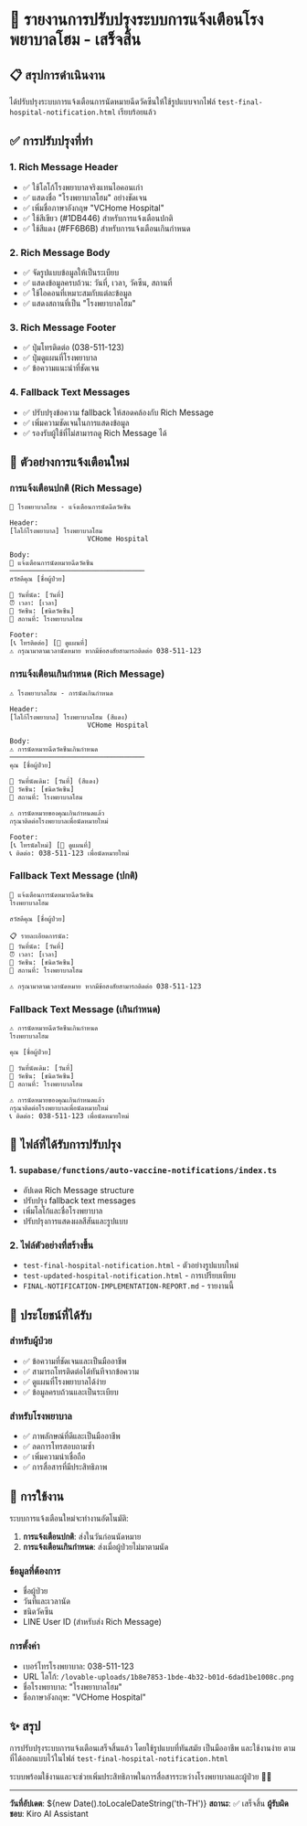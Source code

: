 # 🏥 รายงานการปรับปรุงระบบการแจ้งเตือนโรงพยาบาลโฮม - เสร็จสิ้น

## 📋 สรุปการดำเนินงาน

ได้ปรับปรุงระบบการแจ้งเตือนการนัดหมายฉีดวัคซีนให้ใช้รูปแบบจากไฟล์ `test-final-hospital-notification.html` เรียบร้อยแล้ว

## ✅ การปรับปรุงที่ทำ

### 1. Rich Message Header
- ✅ ใช้โลโก้โรงพยาบาลจริงแทนไอคอนเก่า
- ✅ แสดงชื่อ "โรงพยาบาลโฮม" อย่างชัดเจน
- ✅ เพิ่มชื่อภาษาอังกฤษ "VCHome Hospital"
- ✅ ใช้สีเขียว (#1DB446) สำหรับการแจ้งเตือนปกติ
- ✅ ใช้สีแดง (#FF6B6B) สำหรับการแจ้งเตือนเกินกำหนด

### 2. Rich Message Body
- ✅ จัดรูปแบบข้อมูลให้เป็นระเบียบ
- ✅ แสดงข้อมูลครบถ้วน: วันที่, เวลา, วัคซีน, สถานที่
- ✅ ใช้ไอคอนที่เหมาะสมกับแต่ละข้อมูล
- ✅ แสดงสถานที่เป็น "โรงพยาบาลโฮม"

### 3. Rich Message Footer
- ✅ ปุ่มโทรติดต่อ (038-511-123)
- ✅ ปุ่มดูแผนที่โรงพยาบาล
- ✅ ข้อความแนะนำที่ชัดเจน

### 4. Fallback Text Messages
- ✅ ปรับปรุงข้อความ fallback ให้สอดคล้องกับ Rich Message
- ✅ เพิ่มความชัดเจนในการแสดงข้อมูล
- ✅ รองรับผู้ใช้ที่ไม่สามารถดู Rich Message ได้

## 📱 ตัวอย่างการแจ้งเตือนใหม่

### การแจ้งเตือนปกติ (Rich Message)
```
🏥 โรงพยาบาลโฮม - แจ้งเตือนการนัดฉีดวัคซีน

Header:
[โลโก้โรงพยาบาล] โรงพยาบาลโฮม
                   VCHome Hospital

Body:
🔔 แจ้งเตือนการนัดหมายฉีดวัคซีน
─────────────────────────────────
สวัสดีคุณ [ชื่อผู้ป่วย]

📅 วันที่นัด: [วันที่]
⏰ เวลา: [เวลา]
💉 วัคซีน: [ชนิดวัคซีน]
🏥 สถานที่: โรงพยาบาลโฮม

Footer:
[📞 โทรติดต่อ] [📍 ดูแผนที่]
⚠️ กรุณามาตามเวลานัดหมาย หากมีข้อสงสัยสามารถติดต่อ 038-511-123
```

### การแจ้งเตือนเกินกำหนด (Rich Message)
```
⚠️ โรงพยาบาลโฮม - การนัดเกินกำหนด

Header:
[โลโก้โรงพยาบาล] โรงพยาบาลโฮม (สีแดง)
                   VCHome Hospital

Body:
⚠️ การนัดหมายฉีดวัคซีนเกินกำหนด
─────────────────────────────────
คุณ [ชื่อผู้ป่วย]

📅 วันที่นัดเดิม: [วันที่] (สีแดง)
💉 วัคซีน: [ชนิดวัคซีน]
🏥 สถานที่: โรงพยาบาลโฮม

⚠️ การนัดหมายของคุณเกินกำหนดแล้ว
กรุณาติดต่อโรงพยาบาลเพื่อนัดหมายใหม่

Footer:
[📞 โทรนัดใหม่] [📍 ดูแผนที่]
📞 ติดต่อ: 038-511-123 เพื่อนัดหมายใหม่
```

### Fallback Text Message (ปกติ)
```
🏥 แจ้งเตือนการนัดหมายฉีดวัคซีน
โรงพยาบาลโฮม

สวัสดีคุณ [ชื่อผู้ป่วย]

📋 รายละเอียดการนัด:
📅 วันที่นัด: [วันที่]
⏰ เวลา: [เวลา]
💉 วัคซีน: [ชนิดวัคซีน]
🏥 สถานที่: โรงพยาบาลโฮม

⚠️ กรุณามาตามเวลานัดหมาย หากมีข้อสงสัยสามารถติดต่อ 038-511-123
```

### Fallback Text Message (เกินกำหนด)
```
⚠️ การนัดหมายฉีดวัคซีนเกินกำหนด
โรงพยาบาลโฮม

คุณ [ชื่อผู้ป่วย]

📅 วันที่นัดเดิม: [วันที่]
💉 วัคซีน: [ชนิดวัคซีน]
🏥 สถานที่: โรงพยาบาลโฮม

⚠️ การนัดหมายของคุณเกินกำหนดแล้ว
กรุณาติดต่อโรงพยาบาลเพื่อนัดหมายใหม่
📞 ติดต่อ: 038-511-123 เพื่อนัดหมายใหม่
```

## 🔧 ไฟล์ที่ได้รับการปรับปรุง

### 1. `supabase/functions/auto-vaccine-notifications/index.ts`
- อัปเดต Rich Message structure
- ปรับปรุง fallback text messages
- เพิ่มโลโก้และชื่อโรงพยาบาล
- ปรับปรุงการแสดงผลสีสันและรูปแบบ

### 2. ไฟล์ตัวอย่างที่สร้างขึ้น
- `test-final-hospital-notification.html` - ตัวอย่างรูปแบบใหม่
- `test-updated-hospital-notification.html` - การเปรียบเทียบ
- `FINAL-NOTIFICATION-IMPLEMENTATION-REPORT.md` - รายงานนี้

## 🎯 ประโยชน์ที่ได้รับ

### สำหรับผู้ป่วย
- ✅ ข้อความที่ชัดเจนและเป็นมืออาชีพ
- ✅ สามารถโทรติดต่อได้ทันทีจากข้อความ
- ✅ ดูแผนที่โรงพยาบาลได้ง่าย
- ✅ ข้อมูลครบถ้วนและเป็นระเบียบ

### สำหรับโรงพยาบาล
- ✅ ภาพลักษณ์ที่ดีและเป็นมืออาชีพ
- ✅ ลดการโทรสอบถามซ้ำ
- ✅ เพิ่มความน่าเชื่อถือ
- ✅ การสื่อสารที่มีประสิทธิภาพ

## 🚀 การใช้งาน

ระบบการแจ้งเตือนใหม่จะทำงานอัตโนมัติ:

1. **การแจ้งเตือนปกติ**: ส่งในวันก่อนนัดหมาย
2. **การแจ้งเตือนเกินกำหนด**: ส่งเมื่อผู้ป่วยไม่มาตามนัด

### ข้อมูลที่ต้องการ
- ชื่อผู้ป่วย
- วันที่และเวลานัด
- ชนิดวัคซีน
- LINE User ID (สำหรับส่ง Rich Message)

### การตั้งค่า
- เบอร์โทรโรงพยาบาล: 038-511-123
- URL โลโก้: `/lovable-uploads/1b8e7853-1bde-4b32-b01d-6dad1be1008c.png`
- ชื่อโรงพยาบาล: "โรงพยาบาลโฮม"
- ชื่อภาษาอังกฤษ: "VCHome Hospital"

## ✨ สรุป

การปรับปรุงระบบการแจ้งเตือนเสร็จสิ้นแล้ว โดยใช้รูปแบบที่ทันสมัย เป็นมืออาชีพ และใช้งานง่าย ตามที่ได้ออกแบบไว้ในไฟล์ `test-final-hospital-notification.html`

ระบบพร้อมใช้งานและจะช่วยเพิ่มประสิทธิภาพในการสื่อสารระหว่างโรงพยาบาลและผู้ป่วย 🏥✨

---
**วันที่อัปเดต**: ${new Date().toLocaleDateString('th-TH')}
**สถานะ**: ✅ เสร็จสิ้น
**ผู้รับผิดชอบ**: Kiro AI Assistant